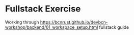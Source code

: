 # Fullstack Exercise

Working through <https://bcnrust.github.io/devbcn-workshop/backend/01_workspace_setup.html> fullstack guide

